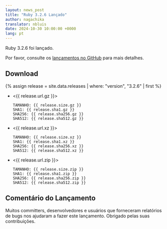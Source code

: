 ```yaml
---
layout: news_post
title: "Ruby 3.2.6 Lançado"
author: nagachika
translator: nbluis
date: 2024-10-30 10:00:00 +0000
lang: pt
---
```


Ruby 3.2.6 foi lançado.

Por favor, consulte os [lançamentos no GitHub](https://github.com/ruby/ruby/releases/tag/v3_2_6) para mais detalhes.

## Download

{% assign release = site.data.releases | where: "version", "3.2.6" | first %}

* <{{ release.url.gz }}>

      TAMANHO: {{ release.size.gz }}
      SHA1: {{ release.sha1.gz }}
      SHA256: {{ release.sha256.gz }}
      SHA512: {{ release.sha512.gz }}

* <{{ release.url.xz }}>

      TAMANHO: {{ release.size.xz }}
      SHA1: {{ release.sha1.xz }}
      SHA256: {{ release.sha256.xz }}
      SHA512: {{ release.sha512.xz }}

* <{{ release.url.zip }}>

      TAMANHO: {{ release.size.zip }}
      SHA1: {{ release.sha1.zip }}
      SHA256: {{ release.sha256.zip }}
      SHA512: {{ release.sha512.zip }}

## Comentário do Lançamento

Muitos committers, desenvolvedores e usuários que forneceram relatórios de bugs nos ajudaram a fazer este lançamento.
Obrigado pelas suas contribuições.
